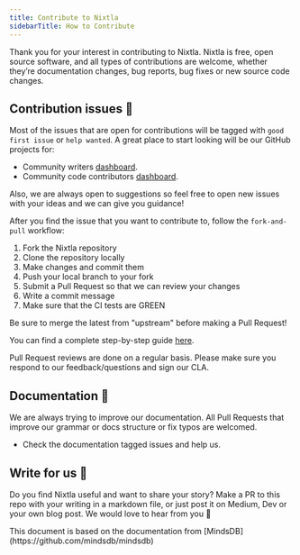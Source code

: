 ```yaml
---
title: Contribute to Nixtla 
sidebarTitle: How to Contribute
---
```


Thank you for your interest in contributing to Nixtla. Nixtla is free, open
source software, and all types of contributions are welcome, whether they’re
documentation changes, bug reports, bug fixes or new source code changes.

## Contribution issues 🔧

Most of the issues that are open for contributions will be tagged with
`good first issue` or `help wanted`. A great place to start looking will be our
GitHub projects for:

- Community writers [dashboard](https://github.com/orgs/Nixtla/projects/9).
- Community code contributors [dashboard](https://github.com/orgs/Nixtla/projects/6).

Also, we are always open to suggestions so feel free to open new issues with
your ideas and we can give you guidance!

After you find the issue that you want to contribute to, follow the
`fork-and-pull` workflow:

1. Fork the Nixtla repository
2. Clone the repository locally
3. Make changes and commit them
4. Push your local branch to your fork
5. Submit a Pull Request so that we can review your changes
6. Write a commit message
7. Make sure that the CI tests are GREEN

<Note>
  Be sure to merge the latest from "upstream" before making a Pull Request!
</Note>

You can find a complete step-by-step guide [here](https://github.com/Nixtla/how-to-contribute-nixtlaverse).

Pull Request reviews are done on a regular basis. Please make sure you respond
to our feedback/questions and sign our CLA.

## Documentation 📖

We are always trying to improve our documentation. All Pull Requests that
improve our grammar or docs structure or fix typos are welcomed.

- Check the documentation tagged issues and help us.

## Write for us 📝

Do you find Nixtla useful and want to share your story? Make a PR to this repo
with your writing in a markdown file, or just post it on Medium, Dev or your own
blog post. We would love to hear from you 💚

<Note>
 This document is based on the documentation from [MindsDB](https://github.com/mindsdb/mindsdb)
</Note>

